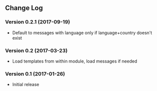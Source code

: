 ## Change Log
### Version 0.2.1 (2017-09-19)
- Default to messages with language only if language+country doesn't exist
### Version 0.2 (2017-03-23)
- Load templates from within module, load messages if needed
### Version 0.1 (2017-01-26)
- Initial release
